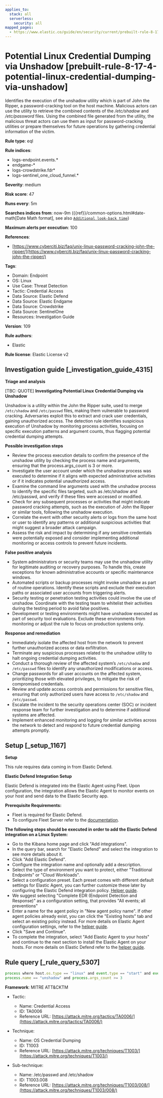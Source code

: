 ```yaml
---
applies_to:
  stack: all
  serverless:
    security: all
mapped_pages:
  - https://www.elastic.co/guide/en/security/current/prebuilt-rule-8-17-4-potential-linux-credential-dumping-via-unshadow.html
---
```


# Potential Linux Credential Dumping via Unshadow [prebuilt-rule-8-17-4-potential-linux-credential-dumping-via-unshadow]

Identifies the execution of the unshadow utility which is part of John the Ripper, a password-cracking tool on the host machine. Malicious actors can use the utility to retrieve the combined contents of the */etc/shadow* and */etc/password* files. Using the combined file generated from the utility, the malicious threat actors can use them as input for password-cracking utilities or prepare themselves for future operations by gathering credential information of the victim.

**Rule type**: eql

**Rule indices**:

* logs-endpoint.events.*
* endgame-*
* logs-crowdstrike.fdr*
* logs-sentinel_one_cloud_funnel.*

**Severity**: medium

**Risk score**: 47

**Runs every**: 5m

**Searches indices from**: now-9m ({{ref}}/common-options.html#date-math[Date Math format], see also [`Additional look-back time`](docs-content://solutions/security/detect-and-alert/create-detection-rule.md#rule-schedule))

**Maximum alerts per execution**: 100

**References**:

* [https://www.cyberciti.biz/faq/unix-linux-password-cracking-john-the-ripper/](https://www.cyberciti.biz/faq/unix-linux-password-cracking-john-the-ripper/)

**Tags**:

* Domain: Endpoint
* OS: Linux
* Use Case: Threat Detection
* Tactic: Credential Access
* Data Source: Elastic Defend
* Data Source: Elastic Endgame
* Data Source: Crowdstrike
* Data Source: SentinelOne
* Resources: Investigation Guide

**Version**: 109

**Rule authors**:

* Elastic

**Rule license**: Elastic License v2

## Investigation guide [_investigation_guide_4315]

**Triage and analysis**

[TBC: QUOTE]
**Investigating Potential Linux Credential Dumping via Unshadow**

Unshadow is a utility within the John the Ripper suite, used to merge `/etc/shadow` and `/etc/passwd` files, making them vulnerable to password cracking. Adversaries exploit this to extract and crack user credentials, gaining unauthorized access. The detection rule identifies suspicious execution of Unshadow by monitoring process activities, focusing on specific execution patterns and argument counts, thus flagging potential credential dumping attempts.

**Possible investigation steps**

* Review the process execution details to confirm the presence of the unshadow utility by checking the process name and arguments, ensuring that the process.args_count is 3 or more.
* Investigate the user account under which the unshadow process was executed to determine if it aligns with expected administrative activities or if it indicates potential unauthorized access.
* Examine the command line arguments used with the unshadow process to identify the specific files targeted, such as /etc/shadow and /etc/passwd, and verify if these files were accessed or modified.
* Check for any subsequent processes or activities that might indicate password cracking attempts, such as the execution of John the Ripper or similar tools, following the unshadow execution.
* Correlate the event with other security alerts or logs from the same host or user to identify any patterns or additional suspicious activities that might suggest a broader attack campaign.
* Assess the risk and impact by determining if any sensitive credentials were potentially exposed and consider implementing additional monitoring or access controls to prevent future incidents.

**False positive analysis**

* System administrators or security teams may use the unshadow utility for legitimate auditing or recovery purposes. To handle this, create exceptions for known administrative accounts or specific maintenance windows.
* Automated scripts or backup processes might invoke unshadow as part of routine operations. Identify these scripts and exclude their execution paths or associated user accounts from triggering alerts.
* Security testing or penetration testing activities could involve the use of unshadow. Coordinate with the testing team to whitelist their activities during the testing period to avoid false positives.
* Development or testing environments might have unshadow executed as part of security tool evaluations. Exclude these environments from monitoring or adjust the rule to focus on production systems only.

**Response and remediation**

* Immediately isolate the affected host from the network to prevent further unauthorized access or data exfiltration.
* Terminate any suspicious processes related to the unshadow utility to halt ongoing credential dumping activities.
* Conduct a thorough review of the affected system’s `/etc/shadow` and `/etc/passwd` files to identify any unauthorized modifications or access.
* Change passwords for all user accounts on the affected system, prioritizing those with elevated privileges, to mitigate the risk of compromised credentials.
* Review and update access controls and permissions for sensitive files, ensuring that only authorized users have access to `/etc/shadow` and `/etc/passwd`.
* Escalate the incident to the security operations center (SOC) or incident response team for further investigation and to determine if additional systems are affected.
* Implement enhanced monitoring and logging for similar activities across the network to detect and respond to future credential dumping attempts promptly.


## Setup [_setup_1167]

**Setup**

This rule requires data coming in from Elastic Defend.

**Elastic Defend Integration Setup**

Elastic Defend is integrated into the Elastic Agent using Fleet. Upon configuration, the integration allows the Elastic Agent to monitor events on your host and send data to the Elastic Security app.

**Prerequisite Requirements:**

* Fleet is required for Elastic Defend.
* To configure Fleet Server refer to the [documentation](docs-content://reference/ingestion-tools/fleet/fleet-server.md).

**The following steps should be executed in order to add the Elastic Defend integration on a Linux System:**

* Go to the Kibana home page and click "Add integrations".
* In the query bar, search for "Elastic Defend" and select the integration to see more details about it.
* Click "Add Elastic Defend".
* Configure the integration name and optionally add a description.
* Select the type of environment you want to protect, either "Traditional Endpoints" or "Cloud Workloads".
* Select a configuration preset. Each preset comes with different default settings for Elastic Agent, you can further customize these later by configuring the Elastic Defend integration policy. [Helper guide](docs-content://solutions/security/configure-elastic-defend/configure-an-integration-policy-for-elastic-defend.md).
* We suggest selecting "Complete EDR (Endpoint Detection and Response)" as a configuration setting, that provides "All events; all preventions"
* Enter a name for the agent policy in "New agent policy name". If other agent policies already exist, you can click the "Existing hosts" tab and select an existing policy instead. For more details on Elastic Agent configuration settings, refer to the [helper guide](docs-content://reference/ingestion-tools/fleet/agent-policy.md).
* Click "Save and Continue".
* To complete the integration, select "Add Elastic Agent to your hosts" and continue to the next section to install the Elastic Agent on your hosts. For more details on Elastic Defend refer to the [helper guide](docs-content://solutions/security/configure-elastic-defend/install-elastic-defend.md).


## Rule query [_rule_query_5307]

```js
process where host.os.type == "linux" and event.type == "start" and event.action in ("exec", "exec_event", "start", "ProcessRollup2") and
process.name == "unshadow" and process.args_count >= 3
```

**Framework**: MITRE ATT&CKTM

* Tactic:

    * Name: Credential Access
    * ID: TA0006
    * Reference URL: [https://attack.mitre.org/tactics/TA0006/](https://attack.mitre.org/tactics/TA0006/)

* Technique:

    * Name: OS Credential Dumping
    * ID: T1003
    * Reference URL: [https://attack.mitre.org/techniques/T1003/](https://attack.mitre.org/techniques/T1003/)

* Sub-technique:

    * Name: /etc/passwd and /etc/shadow
    * ID: T1003.008
    * Reference URL: [https://attack.mitre.org/techniques/T1003/008/](https://attack.mitre.org/techniques/T1003/008/)




